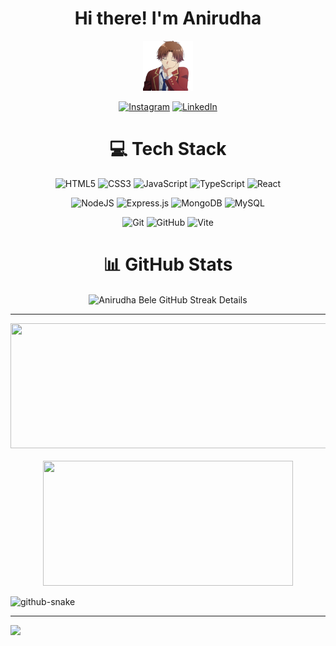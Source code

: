 <div align="center"
<table>
  <tr>
    <td><h1>Hi there! I'm Anirudha</h1></td>
    <td><img src="./Ayanokoji.png" alt="Ayonokoji Kiyotaka" width="80" /></td>
  </tr>
</table>

[![Instagram](https://img.shields.io/badge/Instagram-%23E4405F.svg?logo=Instagram&logoColor=white)](https://instagram.com/anya_b_8)
[![LinkedIn](https://img.shields.io/badge/LinkedIn-%230077B5.svg?logo=linkedin&logoColor=white)](https://www.linkedin.com/in/anirudha-bele-394677320/)

# 💻 Tech Stack

![HTML5](https://img.shields.io/badge/html5-%23E34F26.svg?style=for-the-badge&logo=html5&logoColor=white) ![CSS3](https://img.shields.io/badge/css3-%231572B6.svg?style=for-the-badge&logo=css3&logoColor=white) ![JavaScript](https://img.shields.io/badge/javascript-%23323330.svg?style=for-the-badge&logo=javascript&logoColor=%23F7DF1E) ![TypeScript](https://img.shields.io/badge/typescript-%23007ACC.svg?style=for-the-badge&logo=typescript&logoColor=white) ![React](https://img.shields.io/badge/react-%2320232a.svg?style=for-the-badge&logo=react&logoColor=%2361DAFB)

![NodeJS](https://img.shields.io/badge/node.js-6DA55F?style=for-the-badge&logo=node.js&logoColor=white) ![Express.js](https://img.shields.io/badge/express.js-%23404d59.svg?style=for-the-badge&logo=express&logoColor=%2361DAFB) ![MongoDB](https://img.shields.io/badge/MongoDB-%234ea94b.svg?style=for-the-badge&logo=mongodb&logoColor=white) ![MySQL](https://img.shields.io/badge/mysql-4479A1.svg?style=for-the-badge&logo=mysql&logoColor=white)

![Git](https://img.shields.io/badge/git-%23F05033.svg?style=for-the-badge&logo=git&logoColor=white) ![GitHub](https://img.shields.io/badge/github-%23121011.svg?style=for-the-badge&logo=github&logoColor=white) ![Vite](https://img.shields.io/badge/vite-%23646CFF.svg?style=for-the-badge&logo=vite&logoColor=white)

# 📊 GitHub Stats

</div>

<p align="center">
  <img width="800" height="220" align="center" src="https://github-readme-streak-stats.herokuapp.com/?user=anirudha-8&theme=dark&hide_border=false" alt="Anirudha Bele GitHub Streak Details" />
</p>
<!--
[![GitHub Streak](https://streak-stats.demolab.com?user=anirudha-8&theme=dark)](https://git.io/streak-stats)
-->

---

<p align="center">
  <img width="600" height="200" src="https://github-readme-stats.vercel.app/api?username=anirudha-8&theme=dark&hide_border=false&include_all_commits=false&count_private=false">
  <br />
  <br />
  <img width="400" height="200" src="https://github-readme-stats.vercel.app/api/top-langs/?username=anirudha-8&theme=dark&hide_border=false&include_all_commits=false&count_private=false&layout=compact">
</p>

<picture>
  <source media="(prefers-color-scheme: dark)" srcset="https://raw.githubusercontent.com/tobiasmeyhoefer/tobiasmeyhoefer/output/github-snake-dark.svg" />
  <source media="(prefers-color-scheme: light)" srcset="https://raw.githubusercontent.com/tobiasmeyhoefer/tobiasmeyhoefer/output/github-snake.svg" />
  <img alt="github-snake" src="https://raw.githubusercontent.com/tobiasmeyhoefer/tobiasmeyhoefer/output/github-snake.svg" />
</picture>

---

<!-- [![#](https://visitcount.itsvg.in/api?id=anirudha-8&icon=0&color=0)](https://github.com/anirudha-8) -->
![](https://komarev.com/ghpvc/?username=anirudha-8&style=for-the-badge&base=1000)

